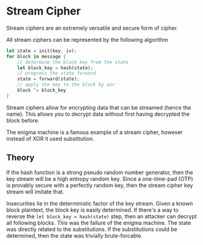 # Stream Cipher

Stream ciphers are an extremely versatile and secure form of cipher.

All stream ciphers can be represented by the following algorithm

```rust
let state = init(key, iv);
for block in message {
    // determine the block key from the state
    let block_key = hash(state);
    // progress the state forward
    state = forward(state);
    // apply the key to the block by xor
    block ^= block_key
}
```

Stream ciphers allow for encrypting data that can be streamed (hence the name).
This allows you to decrypt data without first having decrypted the block before.

The enigma machine is a famous example of a stream cipher, however instead of XOR it used substitution.

## Theory

If the hash function is a strong pseudo random number generator, then the key stream
will be a high entropy random key. Since a one-time-pad (OTP) is provably secure with
a perfectly random key, then the stream cipher key stream will imitate that.

Insecurities lie in the deterministic factor of the key stream. Given a known
block plaintext, the block key is easily determined. If there's a way to reverse the
`let block_key = hash(state)` step, then an attacker can decrypt all following blocks.
This was the failure of the enigma machine. The state was directly related to the substitutions.
If the substitutions could be determined, then the state was trivially brute-forcable.

